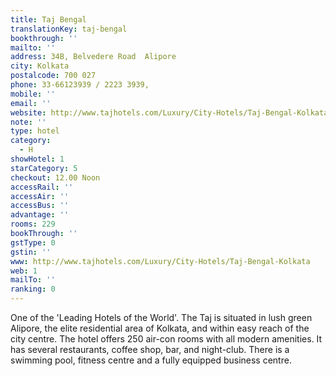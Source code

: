 ```yaml
---
title: Taj Bengal
translationKey: taj-bengal
bookthrough: ''
mailto: ''
address: 34B, Belvedere Road  Alipore
city: Kolkata
postalcode: 700 027
phone: 33-66123939 / 2223 3939,
mobile: ''
email: ''
website: http://www.tajhotels.com/Luxury/City-Hotels/Taj-Bengal-Kolkata
note: ''
type: hotel
category:
  - H
showHotel: 1
starCategory: 5
checkout: 12.00 Noon
accessRail: ''
accessAir: ''
accessBus: ''
advantage: ''
rooms: 229
bookThrough: ''
gstType: 0
gstin: ''
www: http://www.tajhotels.com/Luxury/City-Hotels/Taj-Bengal-Kolkata
web: 1
mailTo: ''
ranking: 0
---
```







One of the 'Leading Hotels of the World'. The Taj is situated in lush green Alipore, the elite residential area of Kolkata, and within easy reach of the city centre. The hotel offers 250 air-con rooms with all modern amenities. It has several restaurants, coffee shop, bar, and night-club. There is a swimming pool, fitness centre and a fully equipped business centre.